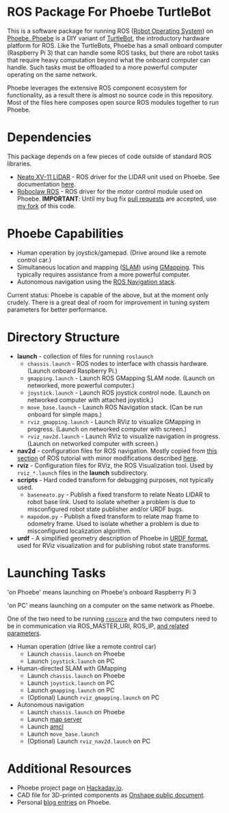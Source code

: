 # ROS Package For Phoebe TurtleBot
This is a software package for running ROS ([Robot Operating System](http://www.ros.org/))
on [Phoebe. Phoebe](https://hackaday.io/project/161085-phoebe-turtlebot)
is a DIY variant of [TurtleBot](https://www.turtlebot.com/), the introductory hardware platform for ROS. Like the TurtleBots, Phoebe has a small onboard computer (Raspberry Pi 3) that can handle some ROS tasks, but there are
robot tasks that require heavy computation beyond what the onboard computer can handle. Such tasks must be offloaded to a more powerful computer
operating on the same network.

Phoebe leverages the extensive ROS component ecosystem for functionality,
as a result there is almost no source code in this repository. Most of the
files here composes open source ROS modules together to run Phoebe.

# Dependencies
This package depends on a few pieces of code outside of standard ROS libraries.
* [Neato XV-11 LIDAR](https://github.com/rohbotics/xv_11_laser_driver) -
ROS driver for the LIDAR unit used on Phoebe. See documentation
[here](http://wiki.ros.org/xv_11_laser_driver).
* [Roboclaw ROS](https://github.com/sonyccd/roboclaw_ros) - ROS driver for
the motor control module used on Phoebe. __IMPORTANT__: Until my bug fix
[pull requests](https://github.com/sonyccd/roboclaw_ros/pulls) are accepted,
use [my fork](https://github.com/Roger-random/roboclaw_ros) of this code.

# Phoebe Capabilities
* Human operation by joystick/gamepad.
(Drive around like a remote control car.)
* Simultaneous location and mapping
([SLAM](https://en.wikipedia.org/wiki/Simultaneous_localization_and_mapping))
using [GMapping](http://wiki.ros.org/gmapping). This
typically requires assistance from a more powerful computer.
* Autonomous navigation using the [ROS Navigation stack](http://wiki.ros.org/navigation).

Current status: Phoebe is capable of the above, but at the moment
only crudely. There is a great deal of room for improvement in tuning
system parameters for better performance.

# Directory Structure
* __launch__ - collection of files for running `roslaunch`
  * `chassis.launch` - ROS nodes to interface with chassis hardware.
  (Launch onboard Raspberry Pi.)
  * `gmapping.launch` - Launch ROS GMapping SLAM node.
  (Launch on networked, more powerful computer.)
  * `joystick.launch` - Launch ROS joystick control node.
  (Launch on networked computer with attached joystick.)
  * `move_base.launch` - Launch ROS Navigation stack.
  (Can be run onboard for simple maps.)
  * `rviz_gmapping.launch` - Launch RViz to visualize GMapping in progress.
  (Launch on networked computer with screen.)
  * `rviz_nav2d.launch` - Launch RViz to visualize navigation in progress.
  (Launch on networked computer with screen.)
* __nav2d__ - configuration files for ROS navigation. Mostly copied from
[this section](http://wiki.ros.org/navigation/Tutorials/RobotSetup#Navigation_Stack_Setup)
of ROS tutorial with minor modifications described [here](https://newscrewdriver.com/2018/10/11/navigation-stack-setup-for-phoebe/).
* __rviz__ - Configuration files for RViz, the ROS Visualization tool. Used
by `rviz_*.launch` files in the __launch__ subdirectory.
* __scripts__ - Hard coded transform for debugging purposes, not typically used.
  * `baseneato.py` - Publish a fixed transform to relate Neato LIDAR to
  robot base link. Used to isolate whether a problem is due to misconfigured
  robot state publisher and/or URDF bugs.
  * `mapodom.py` - Publish a fixed transform to relate map frame to
  odometry frame. Used to isolate whether a problem is due to misconfigured
  localization algorithm.
* __urdf__ - A simplified geometry description of Phoebe in
[URDF format](http://wiki.ros.org/urdf/Tutorials),
used for RViz visualization and for publishing robot state transforms.

# Launching Tasks
'on Phoebe' means launching on Phoebe's onboard Raspberry Pi 3

'on PC' means launching on a computer on the same network as Phoebe.

One of the two need to be running [`roscore`](http://wiki.ros.org/roscore)
and the two computers need to be in communication via ROS_MASTER_URI, ROS_IP,
[and related parameters](http://wiki.ros.org/ROS/EnvironmentVariables#ROS_MASTER_URI).

* Human operation (drive like a remote control car)
  * Launch `chassis.launch` on Phoebe
  * Launch `joystick.launch` on PC
* Human-directed SLAM with GMapping
  * Launch `chassis.launch` on Phoebe
  * Launch `joystick.launch` on PC
  * Launch `gmapping.launch` on PC
  * (Optional) Launch `rviz_gmapping.launch` on PC
* Autonomous navigation
  * Launch `chassis.launch` on Phoebe
  * Launch [map server](http://wiki.ros.org/map_server)
  * Launch [amcl](http://wiki.ros.org/amcl)
  * Launch `move_base.launch`
  * (Optional) Launch `rviz_nav2d.launch` on PC

# Additional Resources
* Phoebe project page on [Hackaday.io](https://hackaday.io/project/161085-phoebe-turtlebot).
* CAD file for 3D-printed components as [Onshape public document](https://cad.onshape.com/documents/d8642f502d804241234ba911/w/5e720270c0953acbe7b81f82/e/0bd4a7df461cfb87af1b0063).
* Personal [blog entries](https://newscrewdriver.com/category/projects/phoebe-turtlebot/) on Phoebe.
